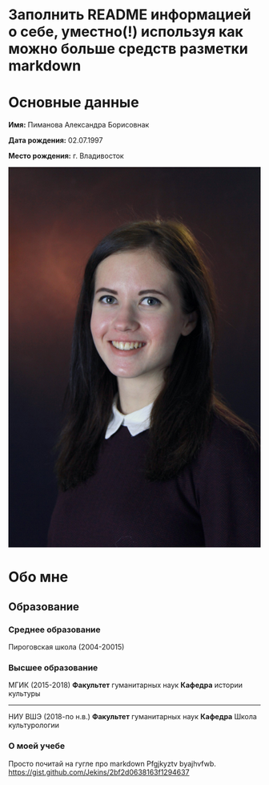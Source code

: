 # Заполнить README информацией о себе, уместно(!) используя как можно больше средств разметки markdown 
# Основные данные
**Имя:** Пиманова Александра Борисовнак

**Дата рождения:** 02.07.1997

**Место рождения:** г. Владивосток

![Этоя](https://github.com/pimanovaab/hw1/blob/master/QHm61a_l6ng.jpg)

# Обо мне 

##  Образование
### Среднее образование
Пироговская школа (2004-20015)
### Высшее образование
МГИК (2015-2018)
**Факультет** гуманитарных наук
**Кафедра** истории культуры
***
НИУ ВШЭ (2018-по н.в.)
**Факультет** гуманитарных наук
**Кафедра** Школа культурологии

### О моей учебе



Просто почитай на гугле про markdown 
Pfgjkyztv byajhvfwb.
https://gist.github.com/Jekins/2bf2d0638163f1294637
